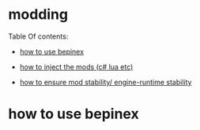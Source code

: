 # modding
Table Of contents:<br>
* <a href="#1"><p>how to use bepinex</p></a>
* <a href="#2"><p>how to inject the mods (c# lua etc)</p></a>
* <a href="#3"><p>how to  ensure mod stability/ engine-runtime stability</p></a>



 <h1 id="1" sstyle="margin-top:400px;display:block;">how to use bepinex</h1>
